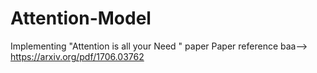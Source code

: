 # Attention-Model
Implementing "Attention is all your Need " paper
Paper reference baa--> https://arxiv.org/pdf/1706.03762
